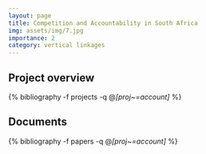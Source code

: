```yaml
---
layout: page
title: Competition and Accountability in South Africa
img: assets/img/7.jpg
importance: 2
category: vertical linkages
---
```


## Project overview

<div class="publications">

  {% bibliography -f projects -q @*[proj~=account]* %}

</div>

## Documents

<div class="publications">

  {% bibliography -f papers -q @*[proj~=account]* %}

</div>
